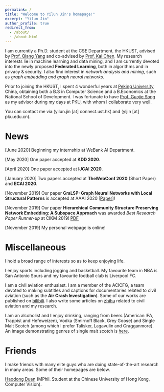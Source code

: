 ```yaml
---
permalink: /
title: "Welcome to Yilun Jin's homepage!"
excerpt: "Yilun Jin"
author_profile: true
redirect_from: 
  - /about/
  - /about.html
---
```


I am currently a Ph.D. student at the CSE Department, the HKUST, advised by [Prof. Qiang Yang](http://www.cs.ust.hk/~qyang/) and co-advised by [Prof. Kai Chen](https://www.cse.ust.hk/~kaichen). My research interests lie in machine learning and data mining, and I am currently devoted into the newly proposed **Federated Learning**, both in algorithms and in privacy & security. I also find interest in *network analysis and mining*, such as *graph embedding and graph neural networks*. 

Prior to joining the HKUST, I spent 4 wonderful years at [Peking University](https://www.pku.edu.cn), China, obtaining both a B.S in Computer Science and a B.Economics at the National School of Development. I was fortunate to have [Prof. Guojie Song](https://gjsong-pku.cn) as my advisor during my days at PKU, with whom I collaborate very well. 

You can contact me via (yilun.jin \[at\] connect.ust.hk) and (yljin \[at\] pku.edu.cn).

News
======
\[June 2020\] Beginning my internship at WeBank AI Department. 

\[May 2020\] One paper accepted at **KDD 2020**. 

\[April 2020\] One paper accepted at **IJCAI 2020**. 

\[January 2020\] Two papers accepted at **TheWebConf 2020** (Short Paper) and **ECAI 2020**. 

\[November 2019\] Our paper **GraLSP: Graph Neural Networks with Local Structural Patterns** is accepted at AAAI 2020 \[[Paper](https://aaai.org/ojs/index.php/AAAI/article/view/5861)\]!

\[November 2019\] Our paper **Hierarchical Community Structure Preserving Network Embedding: A Subspace Approach** was awarded *Best Research Paper Runner-up* at CIKM 2019! [PDF](https://kl4805.github.io/files/CIKM19.pdf)

\[November 2019\] My personal webpage is online!

Miscellaneous
======
I hold a broad range of interests so as to keep enjoying life. 

I enjoy sports including jogging and basketball. My favourite team in NBA is San Antonio Spurs and my favourite football club is Liverpool FC. 

I am a civil aviation enthusiast. I am a member of the ACICFG, a team devoted to making subtitles and captions for documentaries related to civil aviation (such as the **Air Crash Investigation**). Some of our works are published on [bilibili](https://space.bilibili.com/358422). I also write some articles on [zhihu](https://www.zhihu.com/people/mai-kang-ming/activities) related to civil aviation and my research. 

I am an alcoholist and I enjoy drinking, ranging from beers (American IPA, Trappist and Hefeweizen), Vodka (Smirnoff Black, Grey Goose) and Single Malt Scotch (among which I prefer Talisker, Lagavulin and Cragganmore). An image demonstrating genres of single malt scotch is [here](http://kl4805.github.io/files/Whiskey.jpeg).

Friends
======
I make friends with many elite guys who are doing state-of-the-art research in many areas. Some of their homepages are below.

[Haodong Duan](https://kennymckormick.github.io/) (MPhil. Student at the Chinese University of Hong Kong, Computer Vision). 
